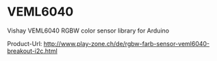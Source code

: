 # VEML6040
Vishay VEML6040 RGBW color sensor library for Arduino

Product-Url: http://www.play-zone.ch/de/rgbw-farb-sensor-veml6040-breakout-i2c.html
